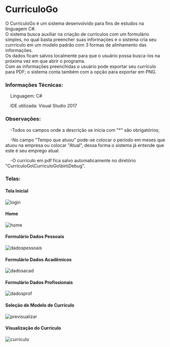 # CurriculoGo

O CurrículoGo é um sistema desenvolvido para fins de estudos na linguagem C#.<br>
O sistema busca auxiliar na criação de currículos com um formulário simples, no qual basta preencher suas informações e o sistema cria seu currrículo em um modelo padrão com 3 formas de alinhamento das informações.<br>
Os dados ficam salvos localmente para que o usuário possa busca-los na próxima vez em que abrir o programa.<br>
Com as informações preenchidas o usuário pode exportar seu currículo para PDF; o sistema conta também com a opção para exportar em PNG.

<h3>Informações Técnicas:</h3>
<p>&nbsp&nbsp&nbsp&nbspLinguagem: C# <p>
<p>&nbsp&nbsp&nbsp&nbspIDE utilizada: Visual Studio 2017 </p>

<h3>Observações:</h3>
<p>&nbsp&nbsp&nbsp&nbsp-Todos os campos onde a descrição se inicia com "*" são obrigatórios;</p>
<p>&nbsp&nbsp&nbsp&nbsp-No campo "Tempo que atuou" pode-se colocar o período em meses que atuou na empresa ou colocar "Atual", dessa forma o sistema já entende que este é seu emprego atual.</p>
<p>&nbsp&nbsp&nbsp&nbsp-O currículo em pdf fica salvo automaticamente no diretório "CurriculoGo\CurriculoGo\bin\Debug".</p>
<h3>Telas:</h3>

<h4>Tela Inicial</h4>

![login](https://user-images.githubusercontent.com/43114897/45267274-f1f36680-b43f-11e8-9ff2-43cd770c283a.PNG)

<h4>Home</h4>

![home](https://user-images.githubusercontent.com/43114897/45267312-77771680-b440-11e8-8cb5-2e80d01bcabd.PNG)

<h4>Formulário Dados Pessoais</h4>

![dadospessoais](https://user-images.githubusercontent.com/43114897/45267403-06d0f980-b442-11e8-831c-b7f03d0e73df.PNG)

<h4>Formulário Dados Acadêmicos</h4>

![dadosacad](https://user-images.githubusercontent.com/43114897/45267402-06d0f980-b442-11e8-9985-e1462bc9d3aa.PNG)

<h4>Formulário Dados Profissionais</h4>

![dadosprof](https://user-images.githubusercontent.com/43114897/45267404-06d0f980-b442-11e8-986c-6b7121141a3b.PNG)

<h4>Seleção de Modelo de Currículo</h4>

![previsualizar](https://user-images.githubusercontent.com/43114897/45267406-07699000-b442-11e8-9a44-ef4d989076ce.PNG)

<h4>Visualização do Currículo</h4>

![curriculo](https://user-images.githubusercontent.com/43114897/45267447-d3429f00-b442-11e8-9ce5-325606e5e91a.PNG)

